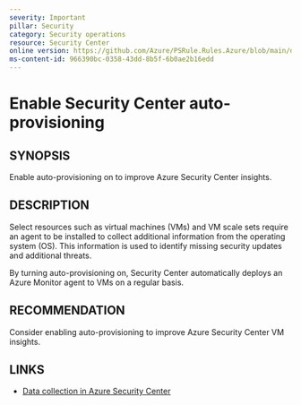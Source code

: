 ```yaml
---
severity: Important
pillar: Security
category: Security operations
resource: Security Center
online version: https://github.com/Azure/PSRule.Rules.Azure/blob/main/docs/en/rules/Azure.SecurityCenter.Provisioning.md
ms-content-id: 966390bc-0358-43dd-8b5f-6b0ae2b16edd
---
```


# Enable Security Center auto-provisioning

## SYNOPSIS

Enable auto-provisioning on to improve Azure Security Center insights.

## DESCRIPTION

Select resources such as virtual machines (VMs) and VM scale sets require an agent to be installed to collect additional information from the operating system (OS).
This information is used to identify missing security updates and additional threats.

By turning auto-provisioning on, Security Center automatically deploys an Azure Monitor agent to VMs on a regular basis.

## RECOMMENDATION

Consider enabling auto-provisioning to improve Azure Security Center VM insights.

## LINKS

- [Data collection in Azure Security Center](https://docs.microsoft.com/en-us/azure/security-center/security-center-enable-data-collection)
